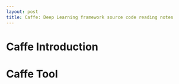 ```yaml
---
layout: post
title: Caffe: Deep Learning framework source code reading notes
---
```


# Caffe Introduction #

# Caffe Tool #